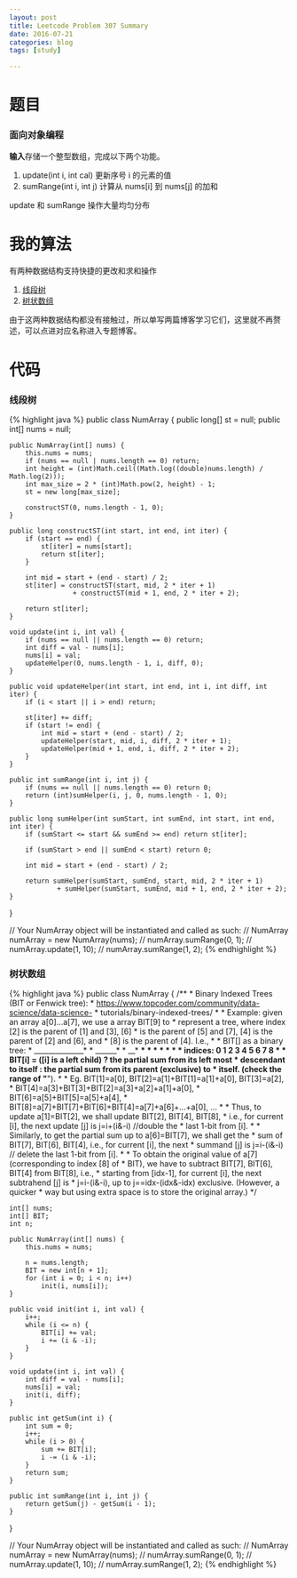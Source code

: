 ```yaml
---
layout: post
title: Leetcode Problem 307 Summary
date: 2016-07-21
categories: blog
tags: [study]

---
```


# 题目

### 面向对象编程

**输入**存储一个整型数组，完成以下两个功能。

1. update(int i, int cal) 更新序号 i 的元素的值
2. sumRange(int i, int j) 计算从 nums[i] 到 nums[j] 的加和

update 和 sumRange 操作大量均匀分布

# 我的算法

有两种数据结构支持快捷的更改和求和操作

1. [线段树](http://lisentoday.com/blog/2016/07/21/Segment_Tree_Summary/)
2. [树状数组](http://lisentoday.com/blog/2016/07/21/Binary_Indexed_Tree_Summary/)

由于这两种数据结构都没有接触过，所以单写两篇博客学习它们，这里就不再赘述，可以点进对应名称进入专题博客。

# 代码

### 线段树

{% highlight java %}
public class NumArray {
    public long[] st = null;
    public int[] nums = null;

    public NumArray(int[] nums) {
        this.nums = nums;
        if (nums == null | nums.length == 0) return;
        int height = (int)Math.ceil((Math.log((double)nums.length) / Math.log(2)));
        int max_size = 2 * (int)Math.pow(2, height) - 1;
        st = new long[max_size];
        
        constructST(0, nums.length - 1, 0);
    }
    
    public long constructST(int start, int end, int iter) {
        if (start == end) {
            st[iter] = nums[start];
            return st[iter];
        }
        
        int mid = start + (end - start) / 2;
        st[iter] = constructST(start, mid, 2 * iter + 1)
                    + constructST(mid + 1, end, 2 * iter + 2);
                    
        return st[iter];
    }

    void update(int i, int val) {
        if (nums == null || nums.length == 0) return;
        int diff = val - nums[i];
        nums[i] = val;
        updateHelper(0, nums.length - 1, i, diff, 0);
    }
    
    public void updateHelper(int start, int end, int i, int diff, int iter) {
        if (i < start || i > end) return;
        
        st[iter] += diff;
        if (start != end) {
            int mid = start + (end - start) / 2;
            updateHelper(start, mid, i, diff, 2 * iter + 1);
            updateHelper(mid + 1, end, i, diff, 2 * iter + 2);
        }
    }

    public int sumRange(int i, int j) {
        if (nums == null || nums.length == 0) return 0;
        return (int)sumHelper(i, j, 0, nums.length - 1, 0);
    }
    
    public long sumHelper(int sumStart, int sumEnd, int start, int end, int iter) {
        if (sumStart <= start && sumEnd >= end) return st[iter];
        
        if (sumStart > end || sumEnd < start) return 0;
        
        int mid = start + (end - start) / 2;
        
        return sumHelper(sumStart, sumEnd, start, mid, 2 * iter + 1)
                + sumHelper(sumStart, sumEnd, mid + 1, end, 2 * iter + 2);
    }
}


// Your NumArray object will be instantiated and called as such:
// NumArray numArray = new NumArray(nums);
// numArray.sumRange(0, 1);
// numArray.update(1, 10);
// numArray.sumRange(1, 2);
{% endhighlight %}

### 树状数组

{% highlight java %}
public class NumArray {
	/**
	 * Binary Indexed Trees (BIT or Fenwick tree):
	 * https://www.topcoder.com/community/data-science/data-science-
	 * tutorials/binary-indexed-trees/
	 * 
	 * Example: given an array a[0]...a[7], we use a array BIT[9] to
	 * represent a tree, where index [2] is the parent of [1] and [3], [6]
	 * is the parent of [5] and [7], [4] is the parent of [2] and [6], and
	 * [8] is the parent of [4]. I.e.,
	 * 
	 * BIT[] as a binary tree:
	 *            ______________*
	 *            ______*
	 *            __*     __*
	 *            *   *   *   *
	 * indices: 0 1 2 3 4 5 6 7 8
	 * 
	 * BIT[i] = ([i] is a left child) ? the partial sum from its left most
	 * descendant to itself : the partial sum from its parent (exclusive) to
	 * itself. (check the range of "__").
	 * 
	 * Eg. BIT[1]=a[0], BIT[2]=a[1]+BIT[1]=a[1]+a[0], BIT[3]=a[2],
	 * BIT[4]=a[3]+BIT[3]+BIT[2]=a[3]+a[2]+a[1]+a[0],
	 * BIT[6]=a[5]+BIT[5]=a[5]+a[4],
	 * BIT[8]=a[7]+BIT[7]+BIT[6]+BIT[4]=a[7]+a[6]+...+a[0], ...
	 * 
	 * Thus, to update a[1]=BIT[2], we shall update BIT[2], BIT[4], BIT[8],
	 * i.e., for current [i], the next update [j] is j=i+(i&-i) //double the
	 * last 1-bit from [i].
	 * 
	 * Similarly, to get the partial sum up to a[6]=BIT[7], we shall get the
	 * sum of BIT[7], BIT[6], BIT[4], i.e., for current [i], the next
	 * summand [j] is j=i-(i&-i) // delete the last 1-bit from [i].
	 * 
	 * To obtain the original value of a[7] (corresponding to index [8] of
	 * BIT), we have to subtract BIT[7], BIT[6], BIT[4] from BIT[8], i.e.,
	 * starting from [idx-1], for current [i], the next subtrahend [j] is
	 * j=i-(i&-i), up to j==idx-(idx&-idx) exclusive. (However, a quicker
	 * way but using extra space is to store the original array.)
	 */

	int[] nums;
	int[] BIT;
	int n;

	public NumArray(int[] nums) {
		this.nums = nums;

		n = nums.length;
		BIT = new int[n + 1];
		for (int i = 0; i < n; i++)
			init(i, nums[i]);
	}

	public void init(int i, int val) {
		i++;
		while (i <= n) {
			BIT[i] += val;
			i += (i & -i);
		}
	}

	void update(int i, int val) {
		int diff = val - nums[i];
		nums[i] = val;
		init(i, diff);
	}

	public int getSum(int i) {
		int sum = 0;
		i++;
		while (i > 0) {
			sum += BIT[i];
			i -= (i & -i);
		}
		return sum;
	}

	public int sumRange(int i, int j) {
		return getSum(j) - getSum(i - 1);
	}
}

// Your NumArray object will be instantiated and called as such:
// NumArray numArray = new NumArray(nums);
// numArray.sumRange(0, 1);
// numArray.update(1, 10);
// numArray.sumRange(1, 2);
{% endhighlight %}
